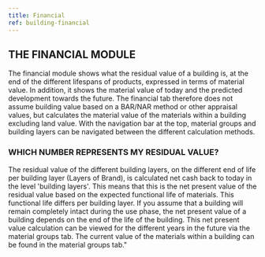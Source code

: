 ```yaml
---
title: Financial
ref: building-financial
---
```


## THE FINANCIAL MODULE
The financial module shows what the residual value of a building is, at the end of the different lifespans of products, expressed in terms of material value. In addition, it shows the material value of today and the predicted development towards the future. The financial tab therefore does not assume building value based on a BAR/NAR method or other appraisal values, but calculates the material value of the materials within a building excluding land value. With the navigation bar at the top, material groups and building layers can be navigated between the different calculation methods.

### WHICH NUMBER REPRESENTS MY RESIDUAL VALUE?
The residual value of the different building layers, on the different end of life per building layer (Layers of Brand), is calculated net cash back to today in the level 'building layers'. This means that this is the net present value of the residual value based on the expected functional life of materials. This functional life differs per building layer. If you assume that a building will remain completely intact during the use phase, the net present value of a building depends on the end of the life of the building. This net present value calculation can be viewed for the different years in the future via the material groups tab. The current value of the materials within a building can be found in the material groups tab."
